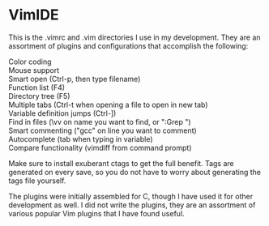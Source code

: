 # VimIDE
This is the .vimrc and .vim directories I use in my development. They are an assortment of plugins and configurations that accomplish the following:

Color coding  
Mouse support  
Smart open (Ctrl-p, then type filename)  
Function list (F4)  
Directory tree (F5)  
Multiple tabs (Ctrl-t when opening a file to open in new tab)  
Variable definition jumps (Ctrl-])  
Find in files (\vv on name you want to find, or ":Grep <name>")  
Smart commenting ("gcc" on line you want to comment)  
Autocomplete (tab when typing in variable)  
Compare functionality (vimdiff <file1> <file2> from command prompt)

Make sure to install exuberant ctags to get the full benefit. Tags are generated on every save, so you do not have to worry about generating the tags file yourself.

The plugins were initially assembled for C, though I have used it for other development as well. I did not write the plugins, they are an assortment of various popular Vim plugins that I have found useful.
